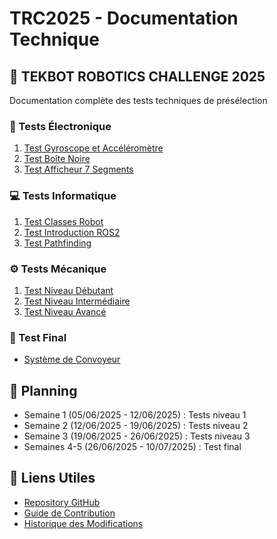 # TRC2025 - Documentation Technique

## 🚀 TEKBOT ROBOTICS CHALLENGE 2025
Documentation complète des tests techniques de présélection

### 🔧 Tests Électronique
1. [Test Gyroscope et Accéléromètre](./electronics/test-01-gyroscope-accelerometer/)
2. [Test Boîte Noire](./electronics/test-02-black-box/)
3. [Test Afficheur 7 Segments](./electronics/test-03-7segment-servo/)

### 💻 Tests Informatique
1. [Test Classes Robot](./software/test-01-robot-class/)
2. [Test Introduction ROS2](./software/test-02-ros2-intro/)
3. [Test Pathfinding](./software/test-03-pathfinding/)

### ⚙️ Tests Mécanique
1. [Test Niveau Débutant](./mechanical/test-01-beginner/)
2. [Test Niveau Intermédiaire](./mechanical/test-02-intermediate/)
3. [Test Niveau Avancé](./mechanical/test-03-advanced/)

### 🎯 Test Final
- [Système de Convoyeur](./final-project/)

## 📅 Planning
- Semaine 1 (05/06/2025 - 12/06/2025) : Tests niveau 1
- Semaine 2 (12/06/2025 - 19/06/2025) : Tests niveau 2
- Semaine 3 (19/06/2025 - 26/06/2025) : Tests niveau 3
- Semaines 4-5 (26/06/2025 - 10/07/2025) : Test final

## 🔗 Liens Utiles
- [Repository GitHub](https://github.com/IFRI-TRC2K25-winers/Documentation)
- [Guide de Contribution](../CONTRIBUTING.md)
- [Historique des Modifications](../CHANGELOG.md)